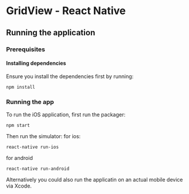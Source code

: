 # GridView - React Native

## Running the application

### Prerequisites

#### Installing dependencies
Ensure you install the dependencies first by running:
```
npm install
```

### Running the app
To run the iOS application, first run the packager:
```
npm start
```
Then run the simulator:
for ios:
```
react-native run-ios 
```
for android
```
react-native run-android 
```
Alternatively you could also run the applicatin on an actual mobile device via Xcode.

